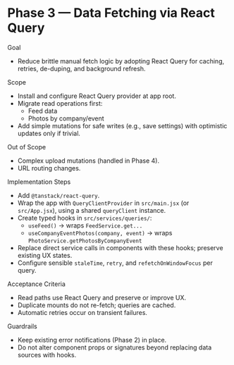 # Phase 3 — Data Fetching via React Query

Goal
- Reduce brittle manual fetch logic by adopting React Query for caching, retries, de-duping, and background refresh.

Scope
- Install and configure React Query provider at app root.
- Migrate read operations first:
  - Feed data
  - Photos by company/event
- Add simple mutations for safe writes (e.g., save settings) with optimistic updates only if trivial.

Out of Scope
- Complex upload mutations (handled in Phase 4).
- URL routing changes.

Implementation Steps
- Add `@tanstack/react-query`.
- Wrap the app with `QueryClientProvider` in `src/main.jsx` (or `src/App.jsx`), using a shared `queryClient` instance.
- Create typed hooks in `src/services/queries/`:
  - `useFeed()` → wraps `FeedService.get...`
  - `useCompanyEventPhotos(company, event)` → wraps `PhotoService.getPhotosByCompanyEvent`
- Replace direct service calls in components with these hooks; preserve existing UX states.
- Configure sensible `staleTime`, `retry`, and `refetchOnWindowFocus` per query.

Acceptance Criteria
- Read paths use React Query and preserve or improve UX.
- Duplicate mounts do not re-fetch; queries are cached.
- Automatic retries occur on transient failures.

Guardrails
- Keep existing error notifications (Phase 2) in place.
- Do not alter component props or signatures beyond replacing data sources with hooks.
